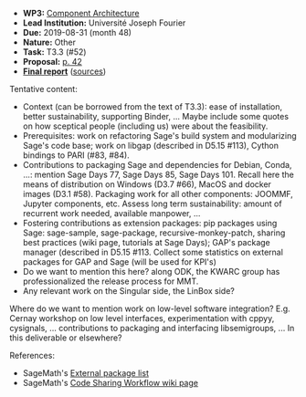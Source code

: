- **WP3:** [Component Architecture](https://github.com/OpenDreamKit/OpenDreamKit/tree/master/WP3)
- **Lead Institution:** Université Joseph Fourier
- **Due:** 2019-08-31 (month 48)
- **Nature:** Other
- **Task:** T3.3 (#52)
- **Proposal:** [p. 42](https://github.com/OpenDreamKit/OpenDreamKit/raw/master/Proposal/proposal-www.pdf)
- **[Final report](https://github.com/OpenDreamKit/OpenDreamKit/raw/master/WP3/D3.10/report-final.pdf)** ([sources](https://github.com/OpenDreamKit/OpenDreamKit/raw/master/WP3/D3.10/))

Tentative content:
- Context (can be borrowed from the text of T3.3): ease of installation, better sustainability, supporting Binder, ... Maybe include some quotes on how sceptical people (including us) were about the feasibility.
- Prerequisites: work on refactoring Sage's build system and modularizing Sage's code base; work on libgap (described in D5.15 #113), Cython bindings to PARI (#83, #84).
- Contributions to packaging Sage and dependencies for Debian, Conda, ...: mention Sage Days 77, Sage Days 85, Sage Days 101. Recall here the means of distribution on Windows (D3.7 #66), MacOS and docker images (D3.1 #58). Packaging work for all other components: JOOMMF, Jupyter components, etc. Assess long term sustainability: amount of recurrent work needed, available manpower, ...
- Fostering contributions as extension packages: pip packages using Sage: sage-sample, sage-package, recursive-monkey-patch, sharing best practices (wiki page, tutorials at Sage Days);  GAP's package manager (described in D5.15 #113. Collect some statistics on external packages for GAP and Sage (will be used for KPI's)
- Do we want to mention this here? along ODK, the KWARC group has professionalized the release process for MMT.
- Any relevant work on the Singular side, the LinBox side?

Where do we want to mention work on low-level software integration? E.g. Cernay workshop on low level interfaces, experimentation with cppyy, cysignals, ... contributions to packaging and interfacing libsemigroups, ... In this deliverable or elsewhere?

References:
- SageMath's [External package list](https://wiki.sagemath.org/SageMathExternalPackages)
- SageMath's [Code Sharing Workflow wiki page](https://wiki.sagemath.org/CodeSharingWorkflow)

